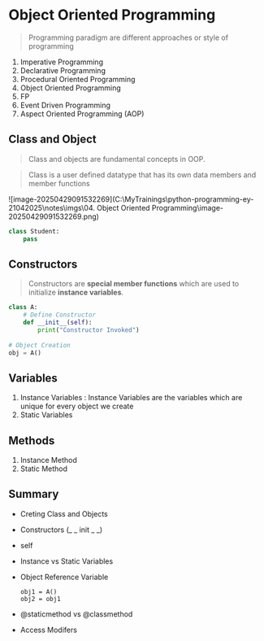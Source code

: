 # Object Oriented Programming

> Programming paradigm are different approaches or style of programming

1. Imperative Programming
2. Declarative Programming
3. Procedural Oriented Programming
4. Object Oriented Programming
5. FP
6. Event Driven Programming
7. Aspect Oriented Programming (AOP)

## Class and Object

> Class and objects are fundamental concepts in OOP.

> Class is a user defined datatype that has its own data members and member functions

![image-20250429091532269](C:\MyTrainings\python-programming-ey-21042025\notes\imgs\04. Object Oriented Programming\image-20250429091532269.png)

```python
class Student:
    pass
```

## Constructors

> Constructors are **special member functions** which are used to initialize **instance variables**.

```python
class A:
    # Define Constructor
    def __init__(self):
        print("Constructor Invoked")
        
# Object Creation        
obj = A()
```



## Variables

1. Instance Variables : Instance Variables are the variables which are unique for every object we create
2. Static Variables

## Methods

1. Instance Method
2. Static Method

## Summary

* Creting Class and Objects

* Constructors (_ _ init _ _)

* self

* Instance vs Static Variables

* Object Reference Variable

  ```
  obj1 = A()
  obj2 = obj1
  ```

* @staticmethod vs @classmethod
* Access Modifers